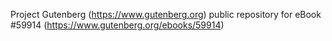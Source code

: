 Project Gutenberg (https://www.gutenberg.org) public repository for
eBook #59914 (https://www.gutenberg.org/ebooks/59914)
